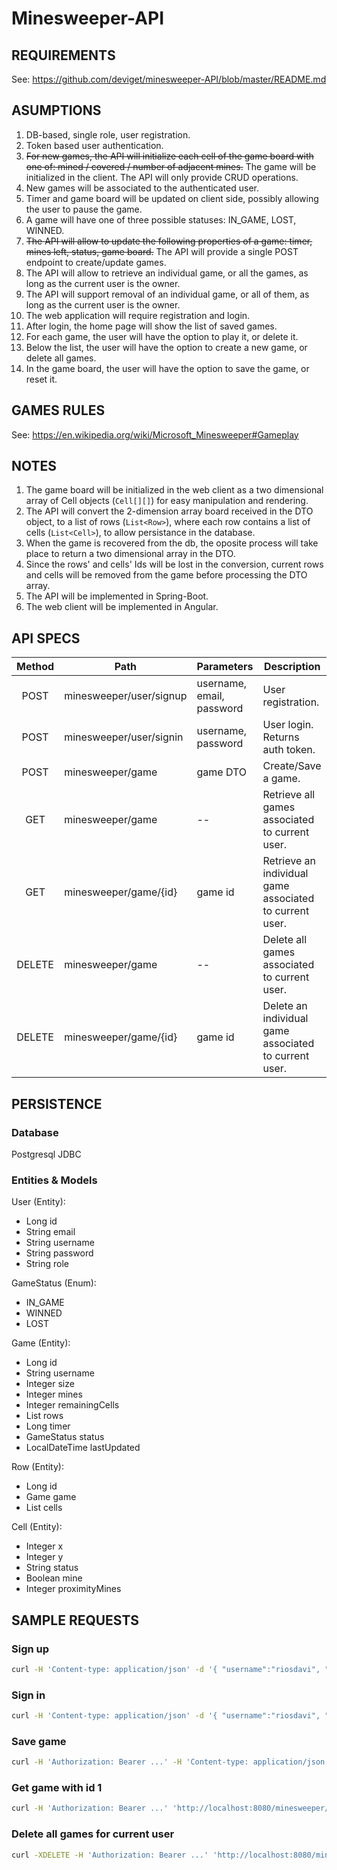 # Minesweeper-API

## REQUIREMENTS

See: https://github.com/deviget/minesweeper-API/blob/master/README.md

## ASUMPTIONS

1. DB-based, single role, user registration.
2. Token based user authentication.
3. ~~For new games, the API will initialize each cell of the game board with one of: mined / covered / number of adjacent mines.~~ The game will be initialized in the client. The API will only provide CRUD operations.
4. New games will be associated to the authenticated user.
5. Timer and game board will be updated on client side, possibly allowing the user to pause the game.
6. A game will have one of three possible statuses: IN_GAME, LOST, WINNED.
7. ~~The API will allow to update the following properties of a game: timer, mines left, status, game board.~~ The API will provide a single POST endpoint to create/update games.
8. The API will allow to retrieve an individual game, or all the games, as long as the current user is the owner.
9. The API will support removal of an individual game, or all of them, as long as the current user is the owner.
10. The web application will require registration and login.
11. After login, the home page will show the list of saved games.
12. For each game, the user will have the option to play it, or delete it.
13. Below the list, the user will have the option to create a new game, or delete all games.
14. In the game board, the user will have the option to save the game, or reset it.


## GAMES RULES

See: https://en.wikipedia.org/wiki/Microsoft_Minesweeper#Gameplay

## NOTES

1. The game board will be initialized in the web client as a two dimensional array of Cell objects (`Cell[][]`) for easy manipulation and rendering.
2. The API will convert the 2-dimension array board received in the DTO object, to a list of rows (`List<Row>`), where each row contains a list of cells (`List<Cell>`), to allow persistance in the database.
3. When the game is recovered from the db, the oposite process will take place to return a two dimensional array in the DTO.
4. Since the rows' and cells' Ids will be lost in the conversion, current rows and cells will be removed from the game before processing the DTO array.
5. The API will be implemented in Spring-Boot.
6. The web client will be implemented in Angular.


## API SPECS

| Method | Path                    | Parameters                 | Description
|:------:|-------------------------|----------------------------|--------------------------------------------------------
| POST   | minesweeper/user/signup | username, email, password  | User registration.
| POST   | minesweeper/user/signin | username, password         | User login. Returns auth token.
| POST   | minesweeper/game        | game DTO                   | Create/Save a game.
| GET    | minesweeper/game        | --                         | Retrieve all games associated to current user.
| GET    | minesweeper/game/{id}   | game id                    | Retrieve an individual game associated to current user.
| DELETE | minesweeper/game        | --                         | Delete all games associated to current user.
| DELETE | minesweeper/game/{id}   | game id                    | Delete an individual game associated to current user.

## PERSISTENCE

### Database

Postgresql JDBC

### Entities & Models

User (Entity):
* Long id
* String email
* String username
* String password
* String role

GameStatus (Enum):
* IN_GAME
* WINNED
* LOST

Game (Entity):
* Long id
* String username
* Integer size
* Integer mines
* Integer remainingCells
* List<Row> rows
* Long timer
* GameStatus status
* LocalDateTime lastUpdated

Row (Entity):
* Long id
* Game game
* List<Cell> cells

Cell (Entity):
* Integer x
* Integer y
* String status
* Boolean mine
* Integer proximityMines


## SAMPLE REQUESTS

### Sign up

```bash
curl -H 'Content-type: application/json' -d '{ "username":"riosdavi", "email":"riosdavi@gmail.com", "password":"123456"}' 'http://localhost:8080/minesweeper/user/signup'
```

### Sign in

```bash
curl -H 'Content-type: application/json' -d '{ "username":"riosdavi", "password":"123456"}' 'http://localhost:8080/minesweeper/user/signin'
```

### Save game

```bash
curl -H 'Authorization: Bearer ...' -H 'Content-type: application/json' -d '{"size":10, "mines":5, "remainingCells":3, "status":"LOST", "cells":[[0, 1, "open", false, ...], ...]}' 'http://localhost:8080/minesweeper/game'
```

### Get game with id 1

```bash
curl -H 'Authorization: Bearer ...' 'http://localhost:8080/minesweeper/game/1'
```

### Delete all games for current user

```bash
curl -XDELETE -H 'Authorization: Bearer ...' 'http://localhost:8080/minesweeper/game'
```
